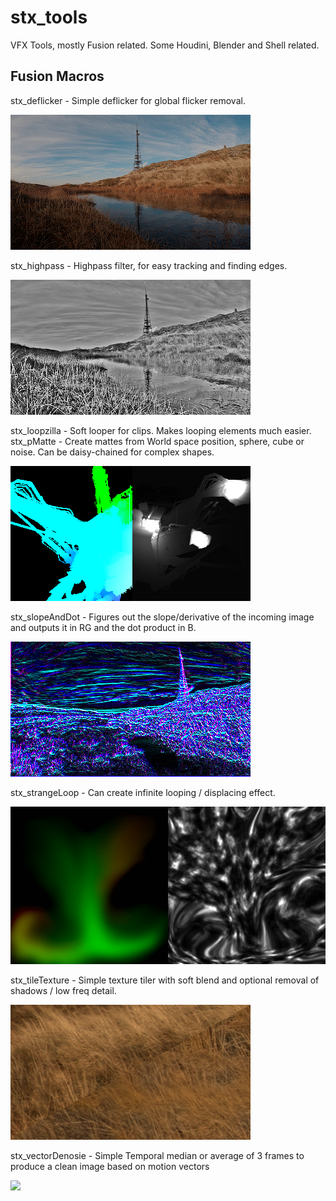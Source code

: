 # stx_tools

VFX Tools, mostly Fusion related. Some Houdini, Blender and Shell related.

## Fusion Macros 
stx_deflicker     - Simple deflicker for global flicker removal. <br>
<p align="left">
  <img src="images/deflicker.gif"/>
</p>
stx_highpass      - Highpass filter, for easy tracking and finding edges. <br>
<p align="left">
  <img src="images/highpass1001.png"/>
</p>
stx_loopzilla     - Soft looper for clips. Makes looping elements much easier. <br>
stx_pMatte        - Create mattes from World space position, sphere, cube or noise. Can be daisy-chained for complex shapes. <br>
<p align="left">
  <img src="images/pmatte2.png"/>
</p>
stx_slopeAndDot   - Figures out the slope/derivative of the incoming image and outputs it in RG and the dot product in B. <br>
<p align="left">
  <img src="images/slope3.png"/>
</p>
stx_strangeLoop   - Can create infinite looping / displacing effect. <br>
<p align="left">
  <img src="images/strange.gif"/>
</p>
stx_tileTexture   - Simple texture tiler with soft blend and optional removal of shadows / low freq detail. <br>
<p align="left">
  <img src="images/texturetiler.png"/>
</p>
stx_vectorDenosie - Simple Temporal median or average of 3 frames to produce a clean image based on motion vectors <br>
<p align="left">
  <img src="images/vectorDenoise.gif"/>
</p>
